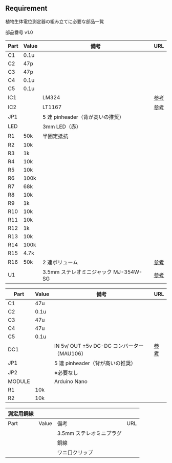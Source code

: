 ## Requirement

植物生体電位測定器の組み立てに必要な部品一覧

部品番号 v1.0

| Part | Value | 備考                                  | URL                                                   |
| ---- | ----- | ------------------------------------- | ----------------------------------------------------- |
| C1   | 0.1u  |                                       |                                                       |
| C2   | 47p   |                                       |                                                       |
| C3   | 47p   |                                       |                                                       |
| C4   | 0.1u  |                                       |                                                       |
| C5   | 0.1u  |                                       |                                                       |
| IC1  |       | LM324                                 | [参考](https://akizukidenshi.com/catalog/g/gP-12578/) |
| IC2  |       | LT1167                                | [参考](https://akizukidenshi.com/catalog/g/gI-02789/) |
| JP1  |       | 5 連 pinheader（背が高いの推奨）      |                                                       |
| LED  |       | 3mm LED（赤）                         |                                                       |
| R1   | 50k   | 半固定抵抗                            |                                                       |
| R2   | 10k   |                                       |                                                       |
| R3   | 1k    |                                       |                                                       |
| R4   | 10k   |                                       |                                                       |
| R5   | 10k   |                                       |                                                       |
| R6   | 100k  |                                       |                                                       |
| R7   | 68k   |                                       |                                                       |
| R8   | 10k   |                                       |                                                       |
| R9   | 1k    |                                       |                                                       |
| R10  | 10k   |                                       |                                                       |
| R11  | 10k   |                                       |                                                       |
| R12  | 1k    |                                       |                                                       |
| R13  | 10k   |                                       |                                                       |
| R14  | 100k  |                                       |                                                       |
| R15  | 4.7k  |                                       |                                                       |
| R16  | 50k   | 2 連ボリューム                        | [参考](https://akizukidenshi.com/catalog/g/gP-12578/) |
| U1   |       | 3.5mm ステレオミニジャック MJ-354W-SG | [参考](https://akizukidenshi.com/catalog/g/gC-15403/) |

| Part   | Value | 備考                                        | URL                                                   |
| ------ | ----- | ------------------------------------------- | ----------------------------------------------------- |
| C1     | 47u   |                                             |                                                       |
| C2     | 0.1u  |                                             |                                                       |
| C3     | 47u   |                                             |                                                       |
| C4     | 47u   |                                             |                                                       |
| C5     | 0.1u  |                                             |                                                       |
| DC1    |       | IN 5v/ OUT ±5v DC-DC コンバーター（MAU106） | [参考](https://akizukidenshi.com/catalog/g/gM-04133/) |
| JP1    |       | 5 連 pinheader（背が高いの推奨）            |                                                       |
| JP2    |       | ※必要なし                                   |                                                       |
| MODULE |       | Arduino Nano                                |                                                       |
| R1     | 10k   |                                             |                                                       |
| R2     | 10k   |                                             |                                                       |

| 測定用銅線 |       |                          |     |
| ---------- | ----- | ------------------------ | --- |
| Part       | Value | 備考                     | URL |
|            |       | 3.5mm ステレオミニプラグ |     |
|            |       | 銅線                     |     |
|            |       | ワニ口クリップ           |     |
